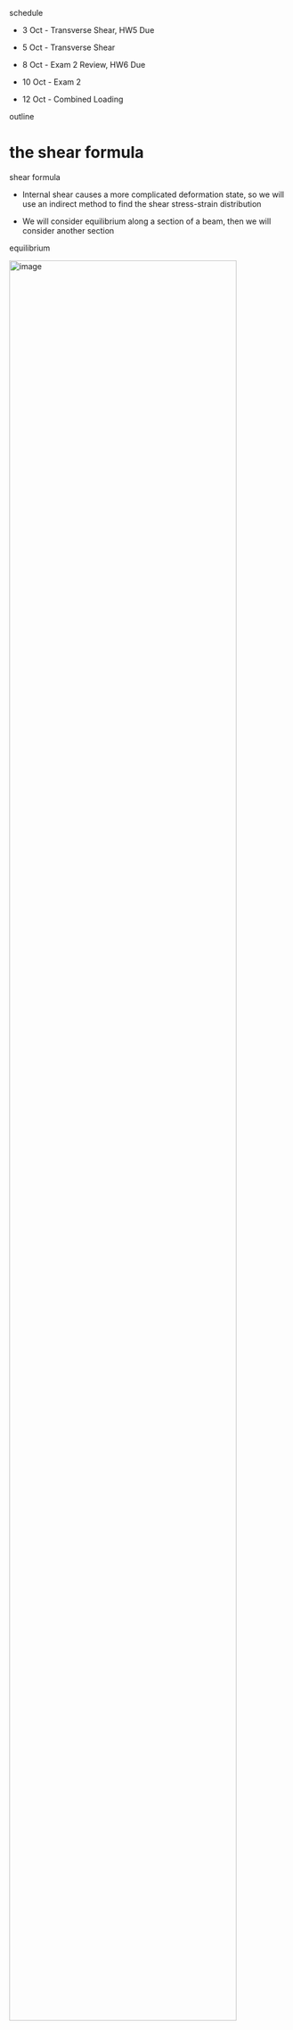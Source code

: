<span>schedule</span>

-   3 Oct - Transverse Shear, HW5 Due

-   5 Oct - Transverse Shear

-   8 Oct - Exam 2 Review, HW6 Due

-   10 Oct - Exam 2

-   12 Oct - Combined Loading

<span>outline</span>

the shear formula
=================

<span>shear formula</span>

-   Internal shear causes a more complicated deformation state, so we will use an indirect method to find the shear stress-strain distribution

-   We will consider equilibrium along a section of a beam, then we will consider another section

<span>equilibrium</span>

<img src="../figures/beam-fbd" alt="image" style="width:90.0%" />

<span>equilibrium</span>

<img src="../figures/fbd-newsection" alt="image" style="width:50.0%" />

<span>equilibrium</span>

-   There must be a shear force along the bottom to equilibrate the different stresses on either side of the section

-   If we assume that this shear is constant through the thickness, we obtain the following from equilibrium
    ∑*F*<sub>*x*</sub> = 0 = ∫<sub>*A*<sup>′</sup></sub>*σ*<sup>′</sup>*d**A*<sup>′</sup> − ∫<sub>*A*<sup>′</sup></sub>*σ**d**A*<sup>′</sup> − *τ*(*t**d**x*)=0

<span>equilibrium</span>
$$\\begin{aligned}
        0 &= \\int\_{A^\\prime} \\left( \\frac{M + dM}{I} \\right) y dA^\\prime - \\int\_{A^\\prime} \\left( \\frac{M}{I} \\right)y dA^\\prime - \\tau(t dx) \\\\
        \\left( \\frac{M}{I} \\right) \\int\_{A^\\prime} y dA^\\prime &= \\tau (t dx)\\\\
        \\tau &= \\frac{1}{It} \\left( \\frac{dM}{dx} \\right)\\int\_{A^\\prime} y dA^\\prime
    \\end{aligned}$$

<span>shear formula</span>

-   In this formula, recall that $V = \\frac{dM}{dx}$

-   We also call *Q* the moment of the area *A*<sup>′</sup> which is equal to ∫<sub>*A*<sup>′</sup></sub>*y**d**A*<sup>′</sup>

-   We can also write *Q* in terms of the centroid
    $$\\label{eq:Q}
                Q = \\bar{y}^\\prime A^\\prime$$

<span>shear formula</span>

-   Simplified, the shear formula is
    $$\\tau = \\frac{VQ}{It}$$

-   *Q* poses the greatest difficulty in calculations, so we will consider a few examples

<span>Q</span>

-   *Q* represents the moment of the cross-sectional area above (or below) the point at which the shear stress is being calculated

-   We apply  \[eq:Q\] to that area

<span>Q</span>

<img src="../figures/Q" alt="Examples of Q." style="width:40.0%" />

<span>shear formula limitations</span>

-   A major assumption made is that the shear stress was constant through the thickness, essentially we have found the average shear

-   This is more accurate the more slender a beam is (small *b* and large *h*)

-   The formula is also not accurate for cross sections that change or have boundaries that are not right angles

<span>procedure</span>

-   First we find the internal shear, *V*

-   Find *I*, the moment of inertia (of the entire section) about the neutral axis

-   Find *t* from an imaginary cross-section at the point of interest

-   Calculate *Q* from either the area above or below the point of interest

-   *τ* acts in the same direction as *V* (and must be equilibrated on other faces)

<span>example 7.1</span>

<img src="../figures/example-7-1" alt="Determine the maximum stress needed by a glue to hold the boards together." style="width:50.0%" />

<span>example 7.3</span>

<img src="../figures/example-7-3" alt="If V=\SI{80}{kN}, plot the shear-stress distribution." style="width:70.0%" />

group problems
==============

<span>group one</span>

<img src="../figures/group-7-1" alt="Find Q and t that would be used to find the shear stress at A." style="width:40.0%" />

<span>group two</span>

<img src="../figures/group-7-2" alt="Find Q and t that would be used to find the shear stress at A." style="width:40.0%" />

<span>group three</span>

<img src="../figures/group-7-3" alt="Find Q and t that would be used to find the shear stress at A." style="width:60.0%" />
